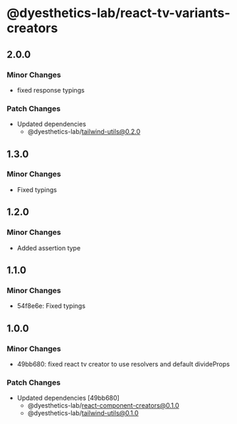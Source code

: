 # @dyesthetics-lab/react-tv-variants-creators

## 2.0.0

### Minor Changes

- fixed response typings

### Patch Changes

- Updated dependencies
  - @dyesthetics-lab/tailwind-utils@0.2.0

## 1.3.0

### Minor Changes

- Fixed typings

## 1.2.0

### Minor Changes

- Added assertion type

## 1.1.0

### Minor Changes

- 54f8e6e: Fixed typings

## 1.0.0

### Minor Changes

- 49bb680: fixed react tv creator to use resolvers and default divideProps

### Patch Changes

- Updated dependencies [49bb680]
  - @dyesthetics-lab/react-component-creators@0.1.0
  - @dyesthetics-lab/tailwind-utils@0.1.0
